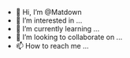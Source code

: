 - 👋 Hi, I’m @Matdown
- 👀 I’m interested in ...
- 🌱 I’m currently learning ...
- 💞️ I’m looking to collaborate on ...
- 📫 How to reach me ...

<!---
Matdown/Matdown is a ✨ special ✨ repository because its `README.md` (this file) appears on your GitHub profile.
You can click the Preview link to take a look at your changes.
--->
